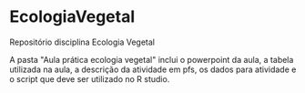 # EcologiaVegetal
Repositório disciplina Ecologia Vegetal 

A pasta "Aula prática ecologia vegetal" inclui o powerpoint da aula, a tabela utilizada na aula, a descrição da atividade em pfs, os dados para atividade e o script que deve ser utilizado no R studio.
